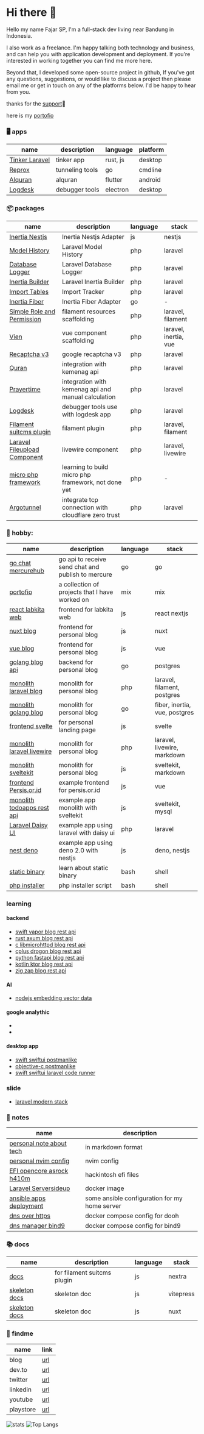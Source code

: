 # Hi there 👋

Hello my name Fajar SP, I'm a full-stack dev living near Bandung in Indonesia.

I also work as a freelance. I'm happy talking both technology and business, and
can help you with application development and deployment. If you're interested
in working together you can find me more here.

Beyond that, I developed some open-source project in github, If you've got any
questions, suggestions, or would like to discuss a project then please email me
or get in touch on any of the platforms below. I'd be happy to hear from you.

thanks for the [support](https://github.com/sponsors/jhonoryza)🤝

here is my [portofio](https://labkita.my.id/engineers)

### 🖥️ apps

| name                                                                            | description             | language    | platform |
| ------------------------------------------------------------------------------- | ----------------------- | ----------- | -------- |
| [Tinker Laravel](https://github.com/jhonoryza/tinker-laravel)                   | tinker app              | rust, js    | desktop  |
| [Reprox](https://github.com/jhonoryza/reprox)                                   | tunneling tools         | go          | cmdline  |
| [Alquran](https://github.com/jhonoryza/flutter_labkita_alquran)                 | alquran                 | flutter     | android  |
| [Logdesk](https://github.com/jhonoryza/logdesk)                                 | debugger tools          | electron    | desktop  |

### 📦 packages

| name                                                                                       | description                                         | language | stack                 |
| ------------------------------------------------------------------------------------------ | --------------------------------------------------- | -------- | --------------------- |
| [Inertia Nestjs](https://github.com/jhonoryza/inertianest)                                 | Inertia Nestjs Adapter                              | js       | nestjs                |
| [Model History](https://github.com/jhonoryza/laravel-model-history)                        | Laravel Model History                               | php      | laravel               |
| [Database Logger](https://github.com/jhonoryza/laravel-database-logger)                    | Laravel Database Logger                             | php      | laravel               |
| [Inertia Builder](https://github.com/jhonoryza/laravel-inertia-builder)                    | Laravel Inertia Builder                             | php      | laravel               |
| [Import Tables](https://github.com/jhonoryza/laravel-import-tables)                        | Import Tracker                                      | php      | laravel               |
| [Inertia Fiber](https://github.com/jhonoryza/inertia-fiber)                                | Inertia Fiber Adapter                               | go       | -                     |
| [Simple Role and Permission](https://github.com/jhonoryza/filament-simple-role-permission) | filament resources scaffolding                      | php      | laravel, filament     |
| [Vien](https://github.com/jhonoryza/laravel-vien)                                          | vue component scaffolding                           | php      | laravel, inertia, vue |
| [Recaptcha v3](https://github.com/jhonoryza/recaptcha-v3/tree/main)                        | google recaptcha v3                                 | php      | laravel               |
| [Quran](https://github.com/jhonoryza/laravel-quran)                                        | integration with kemenag api                        | php      | laravel               |
| [Prayertime](https://github.com/jhonoryza/laravel-prayertime)                              | integration with kemenag api and manual calculation | php      | laravel               |
| [Logdesk](https://github.com/jhonoryza/laravel-logdesk)                                    | debugger tools use with logdesk app                 | php      | laravel               |
| [Filament suitcms plugin](https://github.com/jhonoryza/filament-suitcms-plugin)            | filament plugin                                     | php      | laravel, filament     |
| [Laravel Fileupload Component](https://github.com/jhonoryza/laravel-fileupload-component)  | livewire component                                  | php      | laravel, livewire     |
| [micro php framework](https://github.com/jhonoryza/bandung-framework)                      | learning to build micro php framework, not done yet | php      | -                     |
| [Argotunnel](https://github.com/jhonoryza/argotunnel-laravel)                              | integrate tcp connection with cloudflare zero trust | php      | laravel               |

### 🔧 hobby:

| name                                                                               | description                                        | language | stack                         |
| ---------------------------------------------------------------------------------- | -------------------------------------------------- | -------- | ----------------------------- |
| [go chat mercurehub](https://github.com/jhonoryza/go-chat-mercurehub)              | go api to receive send chat and publish to mercure | go       | go                            |
| [portofio](https://labkita.my.id/engineers)                                        | a collection of projects that I have worked on     | mix      | mix                           |
| [react labkita web](https://github.com/jhonoryza/nextjs-labkita-web)               | frontend for labkita web                           | js       | react nextjs                  |
| [nuxt blog](https://github.com/jhonoryza/nuxt-blog)                                | frontend for personal blog                         | js       | nuxt                          |
| [vue blog](https://github.com/jhonoryza/vue-blog)                                  | frontend for personal blog                         | js       | vue                           |
| [golang blog api](https://github.com/jhonoryza/golang-blog-api)                    | backend for personal blog                          | go       | postgres                      |
| [monolith laravel blog](https://github.com/jhonoryza/laravel-filament-blog)        | monolith for personal blog                         | php      | laravel, filament, postgres   |
| [monolith golang blog](https://github.com/jhonoryza/golang-fiber-blog-api)         | monolith for personal blog                         | go       | fiber, inertia, vue, postgres |
| [frontend svelte](https://github.com/jhonoryza/svelte-labkita-landingpage)         | for personal landing page                          | js       | svelte                        |
| [monolith laravel livewire](https://github.com/jhonoryza/laravel-blog-markdown)    | monolith for personal blog                         | php      | laravel, livewire, markdown   |
| [monolith sveltekit](https://github.com/jhonoryza/sveltekit-blog-youtube-tutorial) | monolith for personal blog                         | js       | sveltekit, markdown           |
| [frontend Persis.or.id](https://github.com/jhonoryza/sveltekit-persis-orid)        | example frontend for persis.or.id                  | js       | vue                           |
| [monolith todoapps rest api](https://github.com/jhonoryza/sveltekit-todoapps-api)  | example app monolith with sveltekit                | js       | sveltekit, mysql              |
| [Laravel Daisy UI](https://github.com/jhonoryza/daisyui-admin-panel)               | example app using laravel with daisy ui            | php      | laravel                       |
| [nest deno](https://github.com/jhonoryza/nest-deno)                                | example app using deno 2.0 with nestjs             | js       | deno, nestjs                  |
| [static binary](https://github.com/jhonoryza/static-binary)                        | learn about static binary                          | bash     | shell                         |
| [php installer](https://github.com/jhonoryza/php-installer)                        | php installer script                               | bash     | shell                         |

### learning

#### backend
- [swift vapor blog rest api](https://github.com/jhonoryza/swift-vapor-blog-api)
- [rust axum blog rest api](https://github.com/jhonoryza/rust-axum-blog-api)
- [c libmicrohttpd blog rest api](https://github.com/jhonoryza/c-libmicrohttpd-blog-api)
- [cplus drogon blog rest api](https://github.com/jhonoryza/cplus-drogon-blog-api)
- [python fastapi blog rest api](https://github.com/jhonoryza/python-fastapi-blog-api)
- [kotlin ktor blog rest api](https://github.com/jhonoryza/kotlin-ktor-blog-api)
- [zig zap blog rest api](https://github.com/jhonoryza/zig-zap-blog-api)

#### AI
- [nodejs embedding vector data](https://github.com/jhonoryza/learn-embedding-vector-data-nodejs)

#### google analythic
- [](https://github.com/jhonoryza/nodejs-google-analythics-test)
- [](https://github.com/jhonoryza/go-google-analythic-test)

#### desktop app
- [swift swiftui postmanlike](https://github.com/jhonoryza/swiftui-postmanlike)
- [objective-c postmanlike](https://github.com/jhonoryza/objective-c-postmanlike)
- [swift swiftui laravel code runner](https://github.com/jhonoryza/swiftui-laravel-code-runner)


### slide

- [laravel modern stack](https://github.com/jhonoryza/slide-laravel-modern-stack)

### 📘 notes

| name                                                                                         | description                                   |
| -------------------------------------------------------------------------------------------- | --------------------------------------------- |
| [personal note about tech](https://github.com/jhonoryza/markdown-notes)                      | in markdown format                            |
| [personal nvim config](https://github.com/jhonoryza/nvim)                                    | nvim config                                   |
| [EFI opencore asrock h410m](https://github.com/jhonoryza/efi-opencore-asrock-h410m-i3-10100) | hackintosh efi files                          |
| [Laravel Serversideup](https://github.com/jhonoryza/serversideup-laravel)                    | docker image                                  |
| [ansible apps deployment](https://github.com/jhonoryza/ansible-apps-deployment)              | some ansible configuration for my home server |
| [dns over https](https://github.com/jhonoryza/dns-over-https-docker)                         | docker compose config for dooh                |
| [dns manager bind9](https://github.com/jhonoryza/bind9-docker)                               | docker compose config for bind9               |

### 📚 docs

| name                                                                  | description                 | language | stack     |
| --------------------------------------------------------------------- | --------------------------- | -------- | --------- |
| [docs](https://github.com/jhonoryza/filament-suitcms-plugin-docs)     | for filament suitcms plugin | js       | nextra    |
| [skeleton docs](https://github.com/jhonoryza/template-docs-vitepress) | skeleton doc                | js       | vitepress |
| [skeleton docs](https://github.com/jhonoryza/template-docs.git)       | skeleton doc                | js       | nuxt      |

### 🔎 findme

| name      | link                                                                 |
| --------- | -------------------------------------------------------------------- |
| blog      | [url](https://fajar.labkita.my.id/)                                  |
| dev.to    | [url](https://dev.to/jhonoryza)                                      |
| twitter   | [url](https://twitter.com/jardik7)                                   |
| linkedin  | [url](https://www.linkedin.com/in/fajar-sidik-priatna-8b31a788/)     |
| youtube   | [url](https://www.youtube.com/channel/UCwHy_Tkd7yc_24XlsTrnrNA)      |
| playstore | [url](https://play.google.com/store/apps/dev?id=9101982290652990628) |

![stats](https://github-readme-stats.vercel.app/api?username=jhonoryza&count_private=true&show_icons=true&theme=algolia)
![Top Langs](https://github-readme-stats.vercel.app/api/top-langs/?username=jhonoryza&layout=compact)
